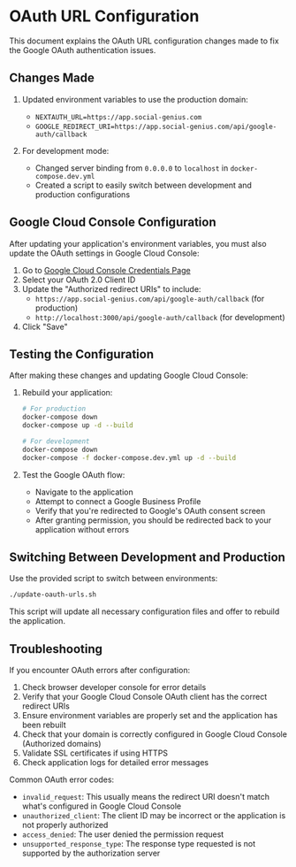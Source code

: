 # OAuth URL Configuration

This document explains the OAuth URL configuration changes made to fix the Google OAuth authentication issues.

## Changes Made

1. Updated environment variables to use the production domain:
   - `NEXTAUTH_URL=https://app.social-genius.com`
   - `GOOGLE_REDIRECT_URI=https://app.social-genius.com/api/google-auth/callback`

2. For development mode:
   - Changed server binding from `0.0.0.0` to `localhost` in `docker-compose.dev.yml`
   - Created a script to easily switch between development and production configurations

## Google Cloud Console Configuration

After updating your application's environment variables, you must also update the OAuth settings in Google Cloud Console:

1. Go to [Google Cloud Console Credentials Page](https://console.cloud.google.com/apis/credentials)
2. Select your OAuth 2.0 Client ID
3. Update the "Authorized redirect URIs" to include:
   - `https://app.social-genius.com/api/google-auth/callback` (for production)
   - `http://localhost:3000/api/google-auth/callback` (for development)
4. Click "Save"

## Testing the Configuration

After making these changes and updating Google Cloud Console:

1. Rebuild your application:
   ```bash
   # For production
   docker-compose down
   docker-compose up -d --build
   
   # For development
   docker-compose down
   docker-compose -f docker-compose.dev.yml up -d --build
   ```

2. Test the Google OAuth flow:
   - Navigate to the application
   - Attempt to connect a Google Business Profile
   - Verify that you're redirected to Google's OAuth consent screen
   - After granting permission, you should be redirected back to your application without errors

## Switching Between Development and Production

Use the provided script to switch between environments:

```bash
./update-oauth-urls.sh
```

This script will update all necessary configuration files and offer to rebuild the application.

## Troubleshooting

If you encounter OAuth errors after configuration:

1. Check browser developer console for error details
2. Verify that your Google Cloud Console OAuth client has the correct redirect URIs
3. Ensure environment variables are properly set and the application has been rebuilt
4. Check that your domain is correctly configured in Google Cloud Console (Authorized domains)
5. Validate SSL certificates if using HTTPS
6. Check application logs for detailed error messages

Common OAuth error codes:
- `invalid_request`: This usually means the redirect URI doesn't match what's configured in Google Cloud Console
- `unauthorized_client`: The client ID may be incorrect or the application is not properly authorized
- `access_denied`: The user denied the permission request
- `unsupported_response_type`: The response type requested is not supported by the authorization server